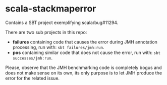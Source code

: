 # scala-stackmaperror
Contains a SBT project exemplifying scala/bug#11294.

There are two sub projects in this repo: 
* **failures** containing code that causes the error during JMH annotation processing, run with: `sbt failures/jmh:run`.
* **pos** containing similar code that does not cause the error, run with: `sbt successes/jmh:run`.

Please, observe that the JMH benchmarking code is completely bogus and does not make sense on its own, its only purpose is to let JMH produce the error for the related issue.
